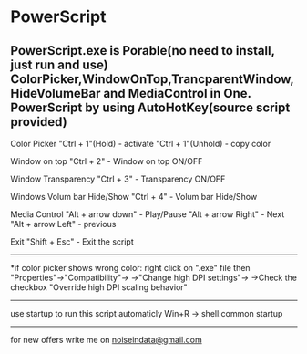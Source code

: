 # PowerScript
PowerScript.exe is Porable(no need to install, just run and use)
ColorPicker,WindowOnTop,TrancparentWindow,HideVolumeBar and MediaControl in One.
PowerScript by using AutoHotKey(source script provided)
--------------------------------------------------------
Color Picker
"Ctrl + 1"(Hold)    - activate
"Ctrl + 1"(Unhold)  - copy color

Window on top
"Ctrl + 2"          - Window on top ON/OFF

Window Transparency
"Ctrl + 3"          - Transparency ON/OFF

Windows Volum bar Hide/Show
"Ctrl + 4"          - Volum bar Hide/Show

Media Control
"Alt + arrow down"  - Play/Pause
"Alt + arrow Right" - Next
"Alt + arrow Left"  - previous

Exit
"Shift + Esc"       - Exit the script

--------------------------------------------------------
*if color picker shows wrong color:
right click on ".exe" file then "Properties"->"Compatibility"->
->"Change high DPI settings"->
->Check the checkbox "Override high DPI scaling behavior"

--------------------------------------------------------
use startup to run this script automaticly
Win+R -> shell:common startup

--------------------------------------------------------
for new offers write me on noiseindata@gmail.com

